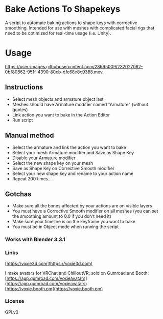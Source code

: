 # Bake Actions To Shapekeys

A script to automate baking actions to shape keys with corrective smoothing. Intended for use with meshes with complicated facial rigs that need to be optimized for real-time usage (i.e. Unity).


# Usage 

https://user-images.githubusercontent.com/28695009/232027082-0bf80862-951f-4390-80eb-dfc68e8c9388.mov


## Instructions
* Select mesh objects and armature object last  
* Meshes should have Armature modifier named "Armature" (without quotes)  
* Link action you want to bake in the Action Editor  
* Run script  

## Manual method 
* Select the armature and link the action you want to bake
* Select your mesh Armature modifier and Save as Shape Key
* Disable your Armature modifier
* Select the new shape key on your mesh
* Save as Shape Key on Corrective Smooth modifier
* Select your new shape key and rename to your action name
* Repeat 200 times...

## Gotchas
* Make sure all the bones affected by your actions are on visible layers
* You must have a Corrective Smooth modifier on all meshes (you can set the smoothing amount to 0.0 if you don't need it)
* Make sure your timeline is on the keyframe you want to bake
* You must be in Object mode when running the script

### Works with Blender 3.3.1

### Links
[https://voxie3d.com](https://voxie3d.com)  

I make avatars for VRChat and ChilloutVR, sold on Gumroad and Booth:  
[https://app.gumroad.com/voxieavatars](https://app.gumroad.com/voxieavatars)  
[https://voxie.booth.pm](https://voxie.booth.pm)  

### License
GPLv3
